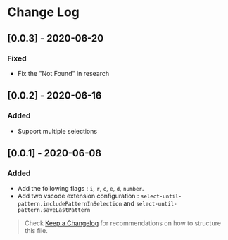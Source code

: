 # Change Log

## [0.0.3] - 2020-06-20

### Fixed

- Fix the "Not Found" in research

## [0.0.2] - 2020-06-16

### Added

- Support multiple selections

## [0.0.1] - 2020-06-08

### Added

- Add the following flags : `i`, `r`, `c`, `e`, `d`, `number`. 
- Add two vscode extension configuration : `select-until-pattern.includePatternInSelection` and `select-until-pattern.saveLastPattern`

> Check [Keep a Changelog](http://keepachangelog.com/) for recommendations on how to structure this file.